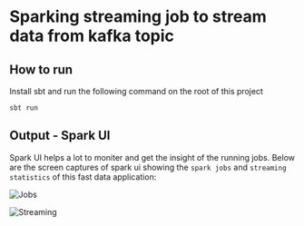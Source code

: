 # Sparking streaming job to stream data from kafka topic

## How to run

Install sbt and run the following command on the root of this project

```
sbt run
```

## Output - Spark UI

Spark UI helps a lot to moniter and get the insight of the running jobs.
Below are the screen captures of spark ui showing the `spark jobs` and `streaming statistics` of this fast data application:

![Jobs](jobs-ui.png)



![Streaming](streaming-ui.png)
